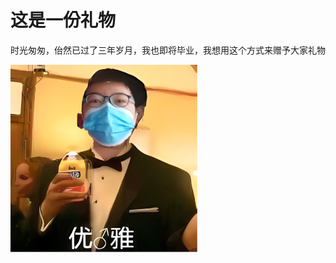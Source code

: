 # 这是一份礼物
时光匆匆，佁然已过了三年岁月，我也即将毕业，我想用这个方式来赠予大家礼物

<img src="./godcoco1.jpeg" width = "300" height = "300" />